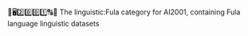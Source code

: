 🧠️🖥️2️⃣️0️⃣️0️⃣️1️⃣️🔠️🔢️ The linguistic:Fula category for AI2001, containing Fula language linguistic datasets
